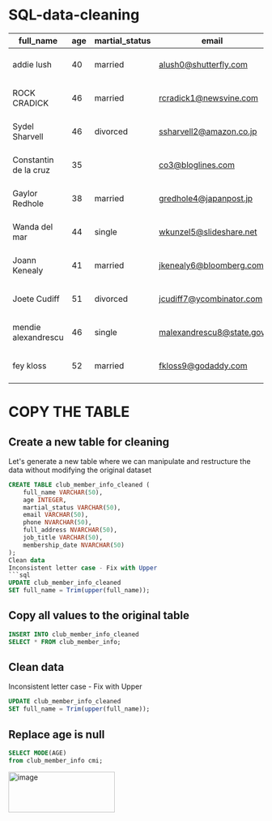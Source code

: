 # SQL-data-cleaning
|full_name|age|martial_status|email|phone|full_address|job_title|membership_date|
|---------|---|--------------|-----|-----|------------|---------|---------------|
|addie lush|40|married|alush0@shutterfly.com|254-389-8708|3226 Eastlawn Pass,Temple,Texas|Assistant Professor|7/31/2013|
|      ROCK CRADICK|46|married|rcradick1@newsvine.com|910-566-2007|4 Harbort Avenue,Fayetteville,North Carolina|Programmer III|5/27/2018|
|Sydel Sharvell|46|divorced|ssharvell2@amazon.co.jp|702-187-8715|4 School Place,Las Vegas,Nevada|Budget/Accounting Analyst I|10/6/2017|
|Constantin de la cruz|35||co3@bloglines.com|402-688-7162|6 Monument Crossing,Omaha,Nebraska|Desktop Support Technician|10/20/2015|
|  Gaylor Redhole|38|married|gredhole4@japanpost.jp|917-394-6001|88 Cherokee Pass,New York City,New York|Legal Assistant|5/29/2019|
|Wanda del mar       |44|single|wkunzel5@slideshare.net|937-467-6942|10864 Buhler Plaza,Hamilton,Ohio|Human Resources Assistant IV|3/24/2015|
|Joann Kenealy|41|married|jkenealy6@bloomberg.com|513-726-9885|733 Hagan Parkway,Cincinnati,Ohio|Accountant IV|4/17/2013|
|   Joete Cudiff|51|divorced|jcudiff7@ycombinator.com|616-617-0965|975 Dwight Plaza,Grand Rapids,Michigan|Research Nurse|11/16/2014|
|mendie alexandrescu|46|single|malexandrescu8@state.gov|504-918-4753|34 Delladonna Terrace,New Orleans,Louisiana|Systems Administrator III|3/12/1921|
| fey kloss|52|married|fkloss9@godaddy.com|808-177-0318|8976 Jackson Park,Honolulu,Hawaii|Chemical Engineer|11/5/2014|

# COPY THE TABLE
## Create a new table for cleaning 

Let's generate a new table where we can manipulate and restructure the data without modifying the original dataset

```sql
CREATE TABLE club_member_info_cleaned (
	full_name VARCHAR(50),
	age INTEGER,
	martial_status VARCHAR(50),
	email VARCHAR(50),
	phone NVARCHAR(50),
	full_address NVARCHAR(50),
	job_title VARCHAR(50),
	membership_date NVARCHAR(50)
);
Clean data 
Inconsistent letter case - Fix with Upper 
```sql
UPDATE club_member_info_cleaned
SET full_name = Trim(upper(full_name));
```

## Copy all values to the original table

```sql
INSERT INTO club_member_info_cleaned
SELECT * FROM club_member_info;
```
## Clean data 
Inconsistent letter case - Fix with Upper 
```sql
UPDATE club_member_info_cleaned
SET full_name = Trim(upper(full_name));
```
## Replace age is null 
```sql
SELECT MODE(AGE)
from club_member_info cmi;
```
<img width="210" height="80" alt="image" src="https://github.com/user-attachments/assets/04511820-71a2-4fbd-9f5c-9a8c54559437" />
